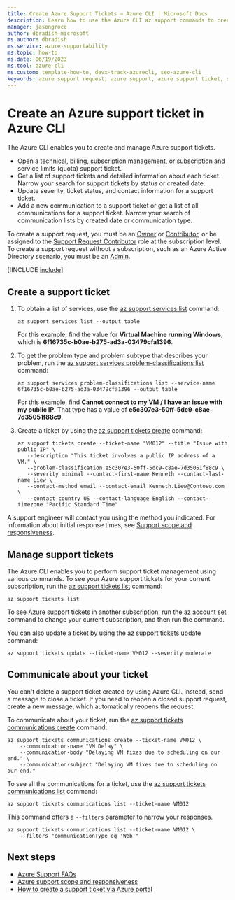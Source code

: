 ```yaml
---
title: Create Azure Support Tickets – Azure CLI | Microsoft Docs
description: Learn how to use the Azure CLI az support commands to create, update, and manage Azure support requests.
manager: jasongroce
author: dbradish-microsoft
ms.author: dbradish
ms.service: azure-supportability
ms.topic: how-to
ms.date: 06/19/2023
ms.tool: azure-cli
ms.custom: template-how-to, devx-track-azurecli, seo-azure-cli
keywords: azure support request, azure support, azure support ticket, support ticket management
---
```


# Create an Azure support ticket in Azure CLI

The Azure CLI enables you to create and manage Azure support tickets.

- Open a technical, billing, subscription management, or subscription and service limits (quota) support ticket.
- Get a list of support tickets and detailed information about each ticket. Narrow your search for support tickets by status or created date.
- Update severity, ticket status, and contact information for a support ticket.
- Add a new communication to a support ticket or get a list of all communications for a support ticket. Narrow your search of communication lists by created date or communication type.

To create a support request, you must be an [Owner](/azure/role-based-access-control/built-in-roles#owner) or [Contributor](/azure/role-based-access-control/built-in-roles#contributor), or be assigned to the [Support Request Contributor](/azure/role-based-access-control/built-in-roles#support-request-contributor) role at the subscription level. To create a support request without a subscription, such as an Azure Active Directory scenario, you must be an [Admin](/azure/active-directory/roles/permissions-reference).

[!INCLUDE [include](~/articles/reusable-content/azure-cli/azure-cli-prepare-your-environment.md)]

## Create a support ticket

1. To obtain a list of services, use the [az support services list](/cli/azure/support/services#az-support-services-list) command:

   ```azurecli
   az support services list --output table
   ```

   For this example, find the value for **Virtual Machine running Windows**, which is **6f16735c-b0ae-b275-ad3a-03479cfa1396**.

1. To get the problem type and problem subtype that describes your problem, run the [az support services problem-classifications list](/cli/azure/support/services/problem-classifications#az-support-services-problem-classifications-list) command:

   ```azurecli
   az support services problem-classifications list --service-name 6f16735c-b0ae-b275-ad3a-03479cfa1396 --output table
   ```

   For this example, find **Cannot connect to my VM / I have an issue with my public IP**. That type has a value of **e5c307e3-50ff-5dc9-c8ae-7d35051f88c9**.

1. Create a ticket by using the [az support tickets create](/cli/azure/support/tickets#az-support-tickets-create) command:

   ```azurecli
   az support tickets create --ticket-name "VM012" --title "Issue with public IP" \
      --description "This ticket involves a public IP address of a VM." \
      --problem-classification e5c307e3-50ff-5dc9-c8ae-7d35051f88c9 \
      --severity minimal --contact-first-name Kenneth --contact-last-name Liew \
      --contact-method email --contact-email Kenneth.Liew@Contoso.com \
      --contact-country US --contact-language English --contact-timezone "Pacific Standard Time"
   ```

A support engineer will contact you using the method you indicated. For information about initial response times, see [Support scope and responsiveness](/support/plans/response/).

## Manage support tickets

The Azure CLI enables you to perform support ticket management using various commands. To see your Azure support tickets for your current subscription, run the [az support tickets list](/cli/azure/support/tickets#az-support-tickets-list) command:

```azurecli
az support tickets list
```

To see Azure support tickets in another subscription, run the [az account set](/cli/azure/account#az-account-set) command to change your current subscription, and then run the command.

You can also update a ticket by using the [az support tickets update](/cli/azure/support/tickets#az-support-tickets-update) command:

```azurecli
az support tickets update --ticket-name VM012 --severity moderate
```

## Communicate about your ticket

You can't delete a support ticket created by using Azure CLI. Instead, send a message to close a ticket. If you need to reopen a closed support request, create a new message, which automatically reopens the request.

To communicate about your ticket, run the [az support tickets communications create](/cli/azure/support/tickets/communications#az-support-tickets-communications-create) command:

```azurecli
az support tickets communications create --ticket-name VM012 \
    --communication-name "VM Delay" \
    --communication-body "Delaying VM fixes due to scheduling on our end." \
    --communication-subject "Delaying VM fixes due to scheduling on our end."
```

To see all the communications for a ticket, use the [az support tickets communications list](/cli/azure/support/tickets/communications#az-support-tickets-communications-list) command:

```azurecli
az support tickets communications list --ticket-name VM012
```

This command offers a `--filters` parameter to narrow your responses.

```azurecli
az support tickets communications list --ticket-name VM012 \
    --filters "communicationType eq 'Web'"
```

## Next steps

- [Azure Support FAQs](https://azure.microsoft.com/support/faq/)
- [Azure support scope and responsiveness](https://azure.microsoft.com/support/plans/response/)
- [How to create a support ticket via Azure portal](/azure/azure-portal/supportability/how-to-create-azure-support-request)
